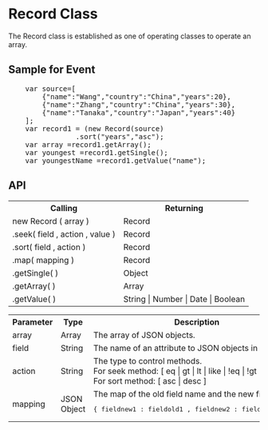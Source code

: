 <H1>Record Class</H1>

The Record class is established as one of operating classes to operate an array.
<h2>Sample for Event</h2>
<pre>
	var source=[
		{"name":"Wang","country":"China","years":20},
		{"name":"Zhang","country":"China","years":30},
		{"name":"Tanaka","country":"Japan","years":40}
	];
	var record1 = (new Record(source)
				.sort("years","asc");
	var array =record1.getArray();
	var youngest =record1.getSingle();
	var youngestName =record1.getValue("name");
</pre>

<h2>API</h2>

<table>
<tr><th>Calling</th><th>Returning</th></tr>
<tr><td>new Record ( array )</td><td>Record</td></tr>
<tr><td>.seek( field , action , value )</td><td>Record</td></tr>
<tr><td>.sort( field , action )</td><td>Record</td></tr>
<tr><td>.map( mapping )</td><td>Record</td></tr>
<tr><td>.getSingle( )</td><td>Object</td></tr>
<tr><td>.getArray( )</td><td>Array</td></tr>
<tr><td>.getValue( )</td><td> String | Number | Date | Boolean </td></tr>

</table>

<table>
<tr><th>Parameter</th><th>Type</th><th>Description</th></tr>
<tr><td>array</td><td>Array</td><td>The array of JSON objects. </td></tr>
<tr><td>field</td><td>String</td><td>The name of an attribute to JSON objects in the array.</td></tr>
<tr><td>action</td><td>String</td>
<td>The type to control methods.<br>
For seek method: [ eq | gt | lt | like | !eq | !gt | !lt | !like ]<br>
For sort method: [ asc | desc ]
</td></tr>
<tr><td>mapping</td><td>JSON Object</td><td>
The map of the old field name and the new field name.
<pre>{ fieldnew1 : fieldold1 , fieldnew2 : fieldold2 ,...}</pre>
</td></tr>
</table>

